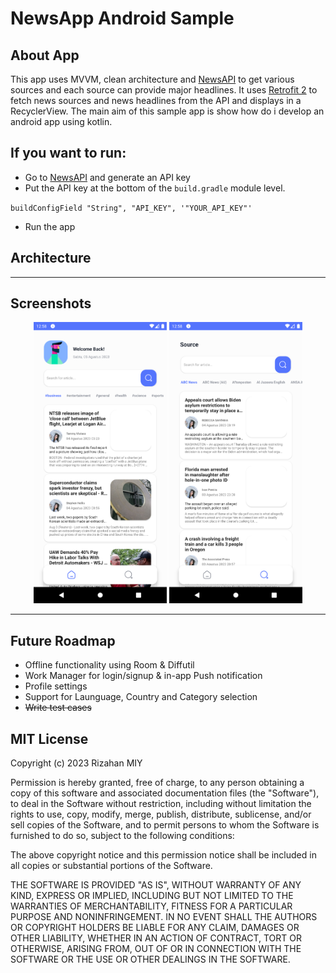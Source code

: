 # NewsApp Android Sample

## About App
This app uses MVVM, clean architecture and [NewsAPI](https://newsapi.org/) to get various sources and each source can provide major headlines.
It uses [Retrofit 2](http://square.github.io/retrofit/) to fetch news sources and news headlines from the API and displays in a RecyclerView.
The main aim of this sample app is show how do i develop an android app using kotlin.

## If you want to run:
- Go to [NewsAPI](https://newsapi.org/) and generate an API key
- Put the API key at the bottom of the `build.gradle` module level.

`
buildConfigField "String", "API_KEY", '"YOUR_API_KEY"'
`
- Run the app

## Architecture


--------------------

## Screenshots

<p align="center">
  <img alt="NewsApp Home Page" height="450px" src="Screen/home.png" />
  <img alt="NewsApp Explore Page" height="450px" src="Screen/article.png" />
</p>



--------------------

## Future Roadmap
- Offline functionality using Room & Diffutil
- Work Manager for login/signup & in-app Push notification
- Profile settings
- Support for Launguage, Country and Category selection
- ~~Write test cases~~


## MIT License

Copyright (c) 2023 Rizahan MIY

Permission is hereby granted, free of charge, to any person obtaining a copy
of this software and associated documentation files (the "Software"), to deal
in the Software without restriction, including without limitation the rights
to use, copy, modify, merge, publish, distribute, sublicense, and/or sell
copies of the Software, and to permit persons to whom the Software is
furnished to do so, subject to the following conditions:

The above copyright notice and this permission notice shall be included in all
copies or substantial portions of the Software.

THE SOFTWARE IS PROVIDED "AS IS", WITHOUT WARRANTY OF ANY KIND, EXPRESS OR
IMPLIED, INCLUDING BUT NOT LIMITED TO THE WARRANTIES OF MERCHANTABILITY,
FITNESS FOR A PARTICULAR PURPOSE AND NONINFRINGEMENT. IN NO EVENT SHALL THE
AUTHORS OR COPYRIGHT HOLDERS BE LIABLE FOR ANY CLAIM, DAMAGES OR OTHER
LIABILITY, WHETHER IN AN ACTION OF CONTRACT, TORT OR OTHERWISE, ARISING FROM,
OUT OF OR IN CONNECTION WITH THE SOFTWARE OR THE USE OR OTHER DEALINGS IN THE
SOFTWARE.
